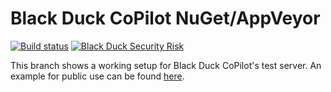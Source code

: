 # Black Duck CoPilot NuGet/AppVeyor

[![Build status](https://ci.appveyor.com/api/projects/status/6968j1og6kvx06xt/branch/test?svg=true)](https://ci.appveyor.com/project/BlackDuckCoPilot/example-nuget-appveyor/branch/test) [![Black Duck Security Risk](https://test.duckbuild.io/github/repos/BlackDuckCoPilot/example-nuget-appveyor/branches/test/badge-risk.svg)](https://test.duckbuild.io/github/repos/BlackDuckCoPilot/example-nuget-appveyor/branches/test)

This branch shows a working setup for Black Duck CoPilot's test server.
An example for public use can be found [here](https://github.com/BlackDuckCoPilot/example-nuget-appveyor).
